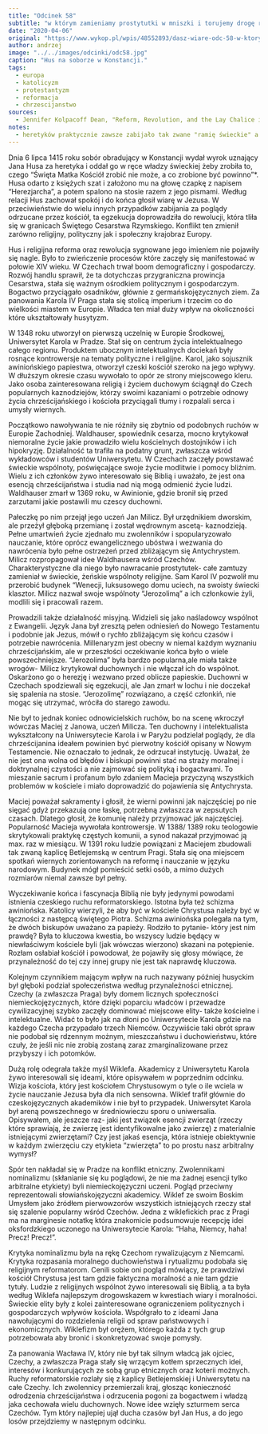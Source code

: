 ```yaml
---
title: "Odcinek 58"
subtitle: "w którym zamieniamy prostytutki w mniszki i torujemy drogę religijnej rewolucji w Europie."
date: "2020-04-06"
original: "https://www.wykop.pl/wpis/48552893/dasz-wiare-odc-58-w-ktorym-zamieniamy-prostytuki-w/"
author: andrzej
image: "../../images/odcinki/odc58.jpg"
caption: "Hus na soborze w Konstancji."
tags:
  - europa
  - katolicyzm
  - protestantyzm
  - reformacja
  - chrzescijanstwo
sources:
  - Jennifer Kolpacoff Dean, "Reform, Revolution, and the Lay Chalice in Bohemia", w "A History of Medieval Heresy and Inquisition"
notes:
  - heretyków praktycznie zawsze zabijało tak zwane "ramię świeckie" a kościół ograniczał się do orzeczenia o winie herezji
---
```


Dnia 6 lipca 1415 roku sobór obradujący w Konstancji wydał wyrok uznający Jana Husa za heretyka i oddał go w ręce władzy świeckiej żeby zrobiła to, czego “Święta Matka Kościół zrobić nie może, a co zrobione być powinno”\*. Husa odarto z księżych szat i założono mu na głowę czapkę z napisem “Herezjarcha”, a potem spalono na stosie razem z jego pismami. Według relacji Hus zachował spokój i do końca głosił wiarę w Jezusa. W przeciwieństwie do wielu innych przypadków zabijania za poglądy odrzucane przez kościół, ta egzekucja doprowadziła do rewolucji, która tliła się w granicach Świętego Cesarstwa Rzymskiego. Konflikt ten zmienił zarówno religijny, polityczny jak i społeczny krajobraz Europy.

Hus i religijna reforma oraz rewolucja sygnowane jego imieniem nie pojawiły się nagle. Było to zwieńczenie procesów które zaczęły się manifestować w połowie XIV wieku. W Czechach trwał boom demograficzny i gospodarczy. Rozwój handlu sprawił, że ta dotychczas przygraniczna prowincja Cesarstwa, stała się ważnym ośrodkiem politycznym i gospodarczym. Bogactwo przyciągało osadników, głównie z germańskojęzycznych ziem. Za panowania Karola IV Praga stała się stolicą imperium i trzecim co do wielkości miastem w Europie. Władca ten miał duży wpływ na okoliczności które ukształtowały husytyzm.

W 1348 roku utworzył on pierwszą uczelnię w Europie Środkowej, Uniwersytet Karola w Pradze. Stał się on centrum życia intelektualnego całego regionu. Produktem ubocznym intelektualnych dociekań były rosnące kontrowersje na tematy polityczne i religijne. Karol, jako sojusznik awiniońskiego papiestwa, otworzył czeski kościół szeroko na jego wpływy. W dłuższym okresie czasu wywołało to opór ze strony miejscowego kleru. Jako osoba zainteresowana religią i życiem duchowym ściągnął do Czech popularnych kaznodziejów, którzy swoimi kazaniami o potrzebie odnowy życia chrześcijańskiego i kościoła przyciągali tłumy i rozpalali serca i umysły wiernych.

Początkowo nawoływania te nie różniły się zbytnio od podobnych ruchów w Europie Zachodniej. Waldhauser, spowiednik cesarza, mocno krytykował niemoralne życie jakie prowadziło wielu kościelnych dostojników i ich hipokryzję. Działalność ta trafiła na podatny grunt, zwłaszcza wśród wykładowców i studentów Uniwersytetu. W Czechach zaczęły powstawać świeckie wspólnoty, poświęcające swoje życie modlitwie i pomocy bliźnim. Wielu z ich członków żywo interesowało się Biblią i uważało, że jest ona esencją chrześcijaństwa i studia nad nią mogą odmienić życie ludzi. Waldhauser zmarł w 1369 roku, w Awinionie, gdzie bronił się przed zarzutami jakie postawili mu czescy duchowni.

Pałeczkę po nim przejął jego uczeń Jan Milicz. Był urzędnikiem dworskim, ale przeżył głęboką przemianę i został wędrownym ascetą- kaznodzieją. Pełne umartwień życie zjednało mu zwolenników i spopularyzowało nauczanie, które oprócz ewangelicznego ubóstwa i wezwania do nawrócenia było pełne ostrzeżeń przed zbliżającym się Antychrystem. Milicz rozpropagował idee Waldhausera wśród Czechów. Charakterystyczne dla niego było nawracanie prostytutek- całe zamtuzy zamieniał w świeckie, żeńskie wspólnoty religijne. Sam Karol IV pozwolił mu przerobić budynek “Wenecji, luksusowego domu uciech, na swoisty świecki klasztor. Milicz nazwał swoje wspólnoty “Jerozolimą” a ich członkowie żyli, modlili się i pracowali razem.

Prowadzili także działalność misyjną. Widzieli się jako naśladowcy wspólnot z Ewangelii. Język Jana był zresztą pełen odniesień do Nowego Testamentu i podobnie jak Jezus, mówił o rychło zbliżającym się końcu czasów i potrzebie nawrócenia. Millenaryzm jest obecny w niemal każdym wyznaniu chrześcijańskim, ale w przeszłości oczekiwanie końca było o wiele powszechniejsze. “Jerozolima” była bardzo popularna,ale miała także wrogów- Milicz krytykował duchownych i nie włączał ich do wspólnot. Oskarżono go o herezję i wezwano przed oblicze papieskie. Duchowni w Czechach spodziewali się egzekucji, ale Jan zmarł w lochu i nie doczekał się spalenia na stosie. “Jerozolimę” rozwiązano, a część członkiń, nie mogąc się utrzymać, wróciła do starego zawodu.

Nie był to jednak koniec odnowicielskich ruchów, bo na scenę wkroczył wówczas Maciej z Janowa, uczeń Milicza. Ten duchowny i intelektualista wykształcony na Uniwersytecie Karola i w Paryżu podzielał poglądy, że dla chrześcijanina ideałem powinien być pierwotny kościół opisany w Nowym Testamencie. Nie oznaczało to jednak, że odrzucał instytucję. Uważał, że nie jest ona wolna od błędów i biskupi powinni stać na straży moralnej i doktrynalnej czystości a nie zajmować się polityką i bogactwami. To mieszanie sacrum i profanum było zdaniem Macieja przyczyną wszystkich problemów w kościele i miało doprowadzić do pojawienia się Antychrysta.

Maciej poważał sakramenty i głosił, że wierni powinni jak najczęściej po nie sięgać gdyż przekazują one łaskę, potrzebną zwłaszcza w zepsutych czasach. Dlatego głosił, że komunię należy przyjmować jak najczęściej. Popularność Macieja wywołała kontrowersje. W 1388/ 1389 roku teologowie skrytykowali praktykę częstych komunii, a synod nakazał przyjmować ją max. raz w miesiącu. W 1391 roku ludzie powiązani z Maciejem zbudowali tak zwaną kaplicę Betlejemską w centrum Pragi. Stała się ona miejscem spotkań wiernych zorientowanych na reformę i nauczanie w języku narodowym. Budynek mógł pomieścić setki osób, a mimo dużych rozmiarów niemal zawsze był pełny.

Wyczekiwanie końca i fascynacja Biblią nie były jedynymi powodami istnienia czeskiego ruchu reformatorskiego. Istotna była też schizma awiniońska. Katolicy wierzyli, że aby być w kościele Chrystusa należy być w łączności z następcą świętego Piotra. Schizma awiniońska polegała na tym, że dwóch biskupów uważano za papieży. Rodziło to pytanie- który jest nim prawdę? Była to kluczowa kwestia, bo wszyscy ludzie będący w niewłaściwym kościele byli (jak wówczas wierzono) skazani na potępienie. Rozłam osłabiał kościół i powodował, że pojawiły się głosy mówiące, że przynależność do tej czy innej grupy nie jest tak naprawdę kluczowa.

Kolejnym czynnikiem mającym wpływ na ruch nazywany później husyckim był głęboki podział społeczeństwa według przynależności etnicznej. Czechy (a zwłaszcza Praga) były domem licznych społeczności niemieckojęzycznych, które dzięki poparciu władców i przewadze cywilizacyjnej szybko zaczęły dominować miejscowe elity- także kościelne i intelektualne. Widać to było jak na dłoni po Uniwersytecie Karola gdzie na każdego Czecha przypadało trzech Niemców. Oczywiście taki obrót spraw nie podobał się rdzennym możnym, mieszczaństwu i duchowieństwu, które czuły, że jeśli nic nie zrobią zostaną zaraz zmarginalizowane przez przybyszy i ich potomków.

Dużą rolę odegrała także myśl Wiklefa. Akademicy z Uniwersytetu Karola żywo interesowali się ideami, które opisywałem w poprzednim odcinku. Wizja kościoła, który jest kościołem Chrystusowym o tyle o ile wciela w życie nauczanie Jezusa była dla nich sensowna. Wiklef trafił głównie do czeskojęzycznych akademików i nie był to przypadek. Uniwersytet Karola był areną powszechnego w średniowieczu sporu o uniwersalia. Opisywałem, ale jeszcze raz- jaki jest związek esencji zwierząt (rzeczy które sprawiają, że zwierzę jest identyfikowalne jako zwierzę) z materialnie istniejącymi zwierzętami? Czy jest jakaś esencja, która istnieje obiektywnie w każdym zwierzęciu czy etykieta “zwierzęta” to po prostu nasz arbitralny wymysł?

Spór ten nakładał się w Pradze na konflikt etniczny. Zwolennikami nominalizmu (skłanianie się ku poglądowi, że nie ma żadnej esencji tylko arbitralne etykiety) byli niemieckojęzyczni uczeni. Pogląd przeciwny reprezentowali słowiańskojęzyczni akademicy. Wiklef ze swoim Boskim Umysłem jako źródłem pierwowzorów wszystkich istniejących rzeczy stał się szalenie popularny wśród Czechów. Jedna z wiklefickich prac z Pragi ma na marginesie notatkę która znakomicie podsumowuje recepcję idei oksfordzkiego uczonego na Uniwersytecie Karola: “Haha, Niemcy, haha! Precz! Precz!”.

Krytyka nominalizmu była na rękę Czechom rywalizującym z Niemcami. Krytyka rozpasania moralnego duchowieństwa i rytualizmu podobała się religijnym reformatorom. Cenili sobie oni pogląd mówiący, że prawdziwi kościół Chrystusa jest tam gdzie faktyczna moralność a nie tam gdzie tytuły. Ludzie z religijnych wspólnot żywo interesowali się Biblią, a ta była według Wiklefa najlepszym drogowskazem w kwestiach wiary i moralności. Świeckie elity były z kolei zainteresowane ograniczeniem politycznych i gospodarczych wpływów kościoła. Współgrało to z ideami Jana nawołującymi do rozdzielenia religii od spraw państwowych i ekonomicznych. Wiklefizm był orężem, którego każda z tych grup potrzebowała aby bronić i skonkretyzować swoje pomysły.

Za panowania Wacława IV, który nie był tak silnym władcą jak ojciec, Czechy, a zwłaszcza Praga stały się wrzącym kotłem sprzecznych idei, interesów i konkurujących ze sobą grup etnicznych oraz koterii możnych. Ruchy reformatorskie rozlały się z kaplicy Betlejemskiej i Uniwersytetu na całe Czechy. Ich zwolennicy przemierzali kraj, głosząc konieczność odrodzenia chrześcijaństwa i odrzucenia pogoni za bogactwem i władzą jaka cechowała wielu duchownych. Nowe idee wzięły szturmem serca Czechów. Tym który najlepiej ujął ducha czasów był Jan Hus, a do jego losów przejdziemy w następnym odcinku.
